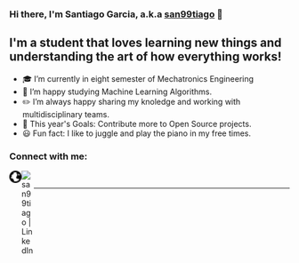 ### Hi there, I'm Santiago Garcia,  a.k.a  [san99tiago][website] 👋

## I'm a student that loves learning new things and understanding the art of how everything works!
- :mortar_board: I’m currently in eight semester of Mechatronics Engineering
- :robot: I’m happy studying Machine Learning Algorithms.
- :pencil2: I’m always happy sharing my knoledge and working with multidisciplinary teams.
- :goal_net: This year's Goals: Contribute more to Open Source projects.
- :smiley: Fun fact: I like to juggle and play the piano in my free times.

### Connect with me:
[<img align="left" alt="san99tiago | github" width="22px" src="https://raw.githubusercontent.com/iconic/open-iconic/master/svg/globe.svg" />][github]
[<img align="left" alt="san99tiago | LinkedIn" width="22px" src="https://cdn.jsdelivr.net/npm/simple-icons@v3/icons/linkedin.svg" />][linkedin]

<br />

---
[github]: https://github.com/san99tiago
[website]: https://github.com/san99tiago
[linkedin]: https://www.linkedin.com/in/san99tiago/

